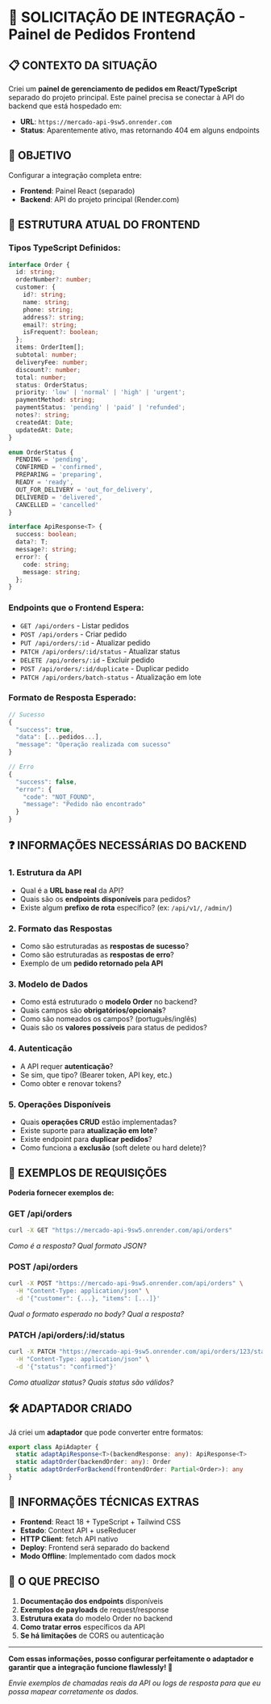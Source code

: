 # 🔗 SOLICITAÇÃO DE INTEGRAÇÃO - Painel de Pedidos Frontend

## 📋 **CONTEXTO DA SITUAÇÃO**

Criei um **painel de gerenciamento de pedidos em React/TypeScript** separado do projeto principal. Este painel precisa se conectar à API do backend que está hospedado em:
- **URL**: `https://mercado-api-9sw5.onrender.com`
- **Status**: Aparentemente ativo, mas retornando 404 em alguns endpoints

## 🎯 **OBJETIVO**

Configurar a integração completa entre:
- **Frontend**: Painel React (separado)
- **Backend**: API do projeto principal (Render.com)

## 🔧 **ESTRUTURA ATUAL DO FRONTEND**

### **Tipos TypeScript Definidos:**
```typescript
interface Order {
  id: string;
  orderNumber?: number;
  customer: {
    id?: string;
    name: string;
    phone: string;
    address?: string;
    email?: string;
    isFrequent?: boolean;
  };
  items: OrderItem[];
  subtotal: number;
  deliveryFee: number;
  discount?: number;
  total: number;
  status: OrderStatus;
  priority: 'low' | 'normal' | 'high' | 'urgent';
  paymentMethod: string;
  paymentStatus: 'pending' | 'paid' | 'refunded';
  notes?: string;
  createdAt: Date;
  updatedAt: Date;
}

enum OrderStatus {
  PENDING = 'pending',
  CONFIRMED = 'confirmed',
  PREPARING = 'preparing',
  READY = 'ready',
  OUT_FOR_DELIVERY = 'out_for_delivery',
  DELIVERED = 'delivered',
  CANCELLED = 'cancelled'
}

interface ApiResponse<T> {
  success: boolean;
  data?: T;
  message?: string;
  error?: {
    code: string;
    message: string;
  };
}
```

### **Endpoints que o Frontend Espera:**
- `GET /api/orders` - Listar pedidos
- `POST /api/orders` - Criar pedido
- `PUT /api/orders/:id` - Atualizar pedido
- `PATCH /api/orders/:id/status` - Atualizar status
- `DELETE /api/orders/:id` - Excluir pedido
- `POST /api/orders/:id/duplicate` - Duplicar pedido
- `PATCH /api/orders/batch-status` - Atualização em lote

### **Formato de Resposta Esperado:**
```typescript
// Sucesso
{
  "success": true,
  "data": [...pedidos...],
  "message": "Operação realizada com sucesso"
}

// Erro
{
  "success": false,
  "error": {
    "code": "NOT_FOUND",
    "message": "Pedido não encontrado"
  }
}
```

## ❓ **INFORMAÇÕES NECESSÁRIAS DO BACKEND**

### **1. Estrutura da API**
- Qual é a **URL base real** da API?
- Quais são os **endpoints disponíveis** para pedidos?
- Existe algum **prefixo de rota** específico? (ex: `/api/v1/`, `/admin/`)

### **2. Formato das Respostas**
- Como são estruturadas as **respostas de sucesso**?
- Como são estruturadas as **respostas de erro**?
- Exemplo de um **pedido retornado pela API**

### **3. Modelo de Dados**
- Como está estruturado o **modelo Order** no backend?
- Quais campos são **obrigatórios/opcionais**?
- Como são nomeados os campos? (português/inglês)
- Quais são os **valores possíveis** para status de pedidos?

### **4. Autenticação**
- A API requer **autenticação**?
- Se sim, que tipo? (Bearer token, API key, etc.)
- Como obter e renovar tokens?

### **5. Operações Disponíveis**
- Quais **operações CRUD** estão implementadas?
- Existe suporte para **atualização em lote**?
- Existe endpoint para **duplicar pedidos**?
- Como funciona a **exclusão** (soft delete ou hard delete)?

## 🔄 **EXEMPLOS DE REQUISIÇÕES**

**Poderia fornecer exemplos de:**

### **GET /api/orders**
```bash
curl -X GET "https://mercado-api-9sw5.onrender.com/api/orders"
```
*Como é a resposta? Qual formato JSON?*

### **POST /api/orders**
```bash
curl -X POST "https://mercado-api-9sw5.onrender.com/api/orders" \
  -H "Content-Type: application/json" \
  -d '{"customer": {...}, "items": [...]}'
```
*Qual o formato esperado no body? Qual a resposta?*

### **PATCH /api/orders/:id/status**
```bash
curl -X PATCH "https://mercado-api-9sw5.onrender.com/api/orders/123/status" \
  -H "Content-Type: application/json" \
  -d '{"status": "confirmed"}'
```
*Como atualizar status? Quais status são válidos?*

## 🛠️ **ADAPTADOR CRIADO**

Já criei um **adaptador** que pode converter entre formatos:
```typescript
export class ApiAdapter {
  static adaptApiResponse<T>(backendResponse: any): ApiResponse<T>
  static adaptOrder(backendOrder: any): Order
  static adaptOrderForBackend(frontendOrder: Partial<Order>): any
}
```

## 📝 **INFORMAÇÕES TÉCNICAS EXTRAS**

- **Frontend**: React 18 + TypeScript + Tailwind CSS
- **Estado**: Context API + useReducer
- **HTTP Client**: fetch API nativo
- **Deploy**: Frontend será separado do backend
- **Modo Offline**: Implementado com dados mock

## 🎯 **O QUE PRECISO**

1. **Documentação dos endpoints** disponíveis
2. **Exemplos de payloads** de request/response
3. **Estrutura exata** do modelo Order no backend
4. **Como tratar erros** específicos da API
5. **Se há limitações** de CORS ou autenticação

---

**Com essas informações, posso configurar perfeitamente o adaptador e garantir que a integração funcione flawlessly! 🚀**

*Envie exemplos de chamadas reais da API ou logs de resposta para que eu possa mapear corretamente os dados.*
